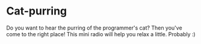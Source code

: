 # Cat-purring
Do you want to hear the purring of the programmer's cat? Then you've come to the right place! This mini radio will help you relax a little. Probably :)
